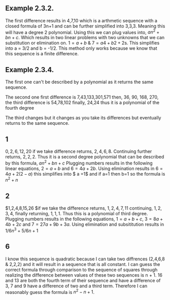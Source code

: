 ## Example 2.3.2.

The first difference results in 4,7,10 which is a arthmetic sequence with a closed formula of 3n+1 and can be further simplified into 3,3,3. Meaning this will have a degree 2 polynomial. Using this we can plug values into, $an^2 +bn+c$. Which results in two linear problems with two unknowns that we can substitution or elimination on. $1 = a + b$ & $7=a4+b2+2$s. This simplifies into a = 3/2 and b = -1/2. This method only works because we know that this sequence is a finite difference.

## Example 2.3.4.
The first one can't be described by a polynomial as it returns the same sequence. 

The second one first difference is 7,43,133,301,571 then, 36, 90, 168, 270, the third difference is 54,78,102 finally, 24,24 thus it is a polynomial of the fourth degree

The third changes but it changes as you take its differences but eventually returns to the same sequence.

## 1

$0,2,6,12,20$ if we take difference returns, $2,4,6,8$. Continuing further returns, $2,2,2$. Thus it is a second degree polynomial that can be described by this formula, $an^2 +bn+c$
Plugging numbers results in the following linear equations, $2 = a + b$ and $6 = 4a+2b$. Using elimination results in $6 = 4a + 2(2-a)$ this simplifies into $ a =1$ and if a=1 then b=1 so the formula is $n^2+n$

## 2
$1,2,4,8,15,26 $if we take the difference returns, $1,2,4,7,11$ continuing, $1,2,3,4,$ finally returning, $1,1,1$. Thus this is a polynomial of third degree. Plugging numbers results in the following equations, $1 = a+b+c$, $3 = 8a+4b+2c$ and $7 = 27a + 9b+ 3a$. Using elimination and subsititution results in $1/6n^3 + 5/6n + 1$

## 6
I know this sequence is quadratic because I can take two diffrences (2,4,6,8 & 2,2,2) and it will result in a sequence that is all constant. I can guess the correct formula through comparison to the sequence of squares through realizing the difference between values of these two sequences is n + 1. 16 and 13 are both the fourth term of their sequence and have a difference of 3, 7 and 9 have a difference of two and a third term. Therefore I can reasonably guess the formula is $n^2 -n +1$. 